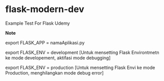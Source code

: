 # flask-modern-dev
Example Test For Flask Udemy


**Note**

export FLASK_APP = namaAplikasi.py

export FLASK_ENV = development [Untuk mensetting Flask Environtmetn ke mode developement, aktifasi mode debugging]

export FLASK_ENV = production [Untuk mensetting Flask Envi ke mode Production, menghilangkan mode debug error]
